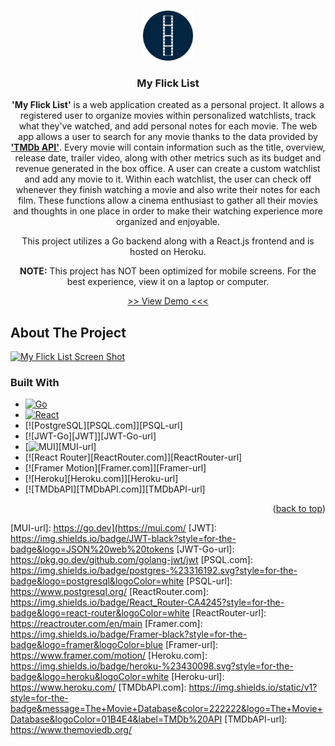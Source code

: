 <a name="readme-top"></a>

<br />
<div align="center">
  <a href="https://myflicklist-fa78f7f017a1.herokuapp.com/">
    <img src="frontend/public/logo_circle.png" alt="Logo" width="80" height="80">
  </a>

<h3 align="center">My Flick List</h3>

  <p align="center">
      <b>'My Flick List'</b> is a web application created as a personal project. It allows a registered user to organize movies within
      personalized watchlists, track what they've watched, and add personal notes for each movie.
      The web app allows a user to search for any movie thanks to the data provided by <a href="https://www.themoviedb.org/"><b>'TMDb API'</b></a>.
      Every movie will contain information such as the title, overview, release date, trailer video,
      along with other metrics such as its budget and revenue generated in the box office. A user can create a custom watchlist
      and add any movie to it. Within each watchlist, the user can check off whenever they finish watching a movie and also write their notes for each film.
      These functions allow a cinema enthusiast to gather all their movies and thoughts in one place in order to make their watching
      experience more organized and enjoyable.
    <br />
  </p>
  <p>
    This project utilizes a Go backend along with a React.js frontend and is hosted on Heroku. 
  </p>
  
  <p>
     <b>NOTE:</b> This project has NOT been optimized for mobile screens. For the best experience, view it on a laptop or computer.
  </p>
  
  <p>
     <a href="https://myflicklist-fa78f7f017a1.herokuapp.com/">>> View Demo <<< </a>
  </p>
  
</div>



<!-- ABOUT THE PROJECT -->
## About The Project

[![My Flick List Screen Shot][product-screenshot]](https://myflicklist-fa78f7f017a1.herokuapp.com/)



### Built With

* [![Go][Go.dev]][Go-url]
* [![React][React.js]][React-url]
* [![PostgreSQL][PSQL.com]][PSQL-url]
* [![JWT-Go][JWT]][JWT-Go-url]
* [![MUI][MUI.com]][MUI-url]
* [![React Router][ReactRouter.com]][ReactRouter-url]
* [![Framer Motion][Framer.com]][Framer-url]
* [![Heroku][Heroku.com]][Heroku-url]
* [![TMDbAPI][TMDbAPI.com]][TMDbAPI-url]


<p align="right">(<a href="#readme-top">back to top</a>)</p>




<!-- MARKDOWN LINKS & IMAGES -->
<!-- https://www.markdownguide.org/basic-syntax/#reference-style-links -->
[contributors-shield]: https://img.shields.io/github/contributors/github_username/repo_name.svg?style=for-the-badge
[contributors-url]: https://github.com/github_username/repo_name/graphs/contributors
[forks-shield]: https://img.shields.io/github/forks/github_username/repo_name.svg?style=for-the-badge
[forks-url]: https://github.com/github_username/repo_name/network/members
[stars-shield]: https://img.shields.io/github/stars/github_username/repo_name.svg?style=for-the-badge
[stars-url]: https://github.com/github_username/repo_name/stargazers
[issues-shield]: https://img.shields.io/github/issues/github_username/repo_name.svg?style=for-the-badge
[issues-url]: https://github.com/github_username/repo_name/issues
[license-shield]: https://img.shields.io/github/license/github_username/repo_name.svg?style=for-the-badge
[license-url]: https://github.com/github_username/repo_name/blob/master/LICENSE.txt
[linkedin-shield]: https://img.shields.io/badge/-LinkedIn-black.svg?style=for-the-badge&logo=linkedin&colorB=555
[linkedin-url]: https://linkedin.com/in/linkedin_username
[product-screenshot]: frontend/public/website_preview.png
[Next.js]: https://img.shields.io/badge/next.js-000000?style=for-the-badge&logo=nextdotjs&logoColor=white
[Next-url]: https://nextjs.org/
[React.js]: https://img.shields.io/badge/React-20232A?style=for-the-badge&logo=react&logoColor=61DAFB
[React-url]: https://reactjs.org/
[Go.dev]: https://img.shields.io/badge/go-%2300ADD8.svg?style=for-the-badge&logo=go&logoColor=white
[Go-url]: https://go.dev
[MUI.com]: https://img.shields.io/badge/MUI-%230081CB.svg?style=for-the-badge&logo=mui&logoColor=white
[MUI-url]: https://go.dev](https://mui.com/
[JWT]: https://img.shields.io/badge/JWT-black?style=for-the-badge&logo=JSON%20web%20tokens
[JWT-Go-url]: https://pkg.go.dev/github.com/golang-jwt/jwt
[PSQL.com]: https://img.shields.io/badge/postgres-%23316192.svg?style=for-the-badge&logo=postgresql&logoColor=white
[PSQL-url]: https://www.postgresql.org/
[ReactRouter.com]: https://img.shields.io/badge/React_Router-CA4245?style=for-the-badge&logo=react-router&logoColor=white
[ReactRouter-url]: https://reactrouter.com/en/main
[Framer.com]: https://img.shields.io/badge/Framer-black?style=for-the-badge&logo=framer&logoColor=blue
[Framer-url]: https://www.framer.com/motion/
[Heroku.com]: https://img.shields.io/badge/heroku-%23430098.svg?style=for-the-badge&logo=heroku&logoColor=white
[Heroku-url]: https://www.heroku.com/
[TMDbAPI.com]: https://img.shields.io/static/v1?style=for-the-badge&message=The+Movie+Database&color=222222&logo=The+Movie+Database&logoColor=01B4E4&label=TMDb%20API
[TMDbAPI-url]: https://www.themoviedb.org/


[Bootstrap.com]: https://img.shields.io/badge/Bootstrap-563D7C?style=for-the-badge&logo=bootstrap&logoColor=white
[Bootstrap-url]: https://getbootstrap.com
[JQuery.com]: https://img.shields.io/badge/jQuery-0769AD?style=for-the-badge&logo=jquery&logoColor=white
[JQuery-url]: https://jquery.com 
